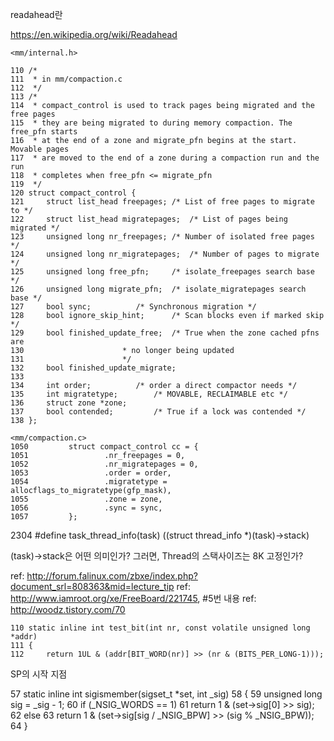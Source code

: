 readahead란

https://en.wikipedia.org/wiki/Readahead


```
<mm/internal.h>

110 /*
111  * in mm/compaction.c
112  */
113 /*
114  * compact_control is used to track pages being migrated and the free pages
115  * they are being migrated to during memory compaction. The free_pfn starts
116  * at the end of a zone and migrate_pfn begins at the start. Movable pages
117  * are moved to the end of a zone during a compaction run and the run
118  * completes when free_pfn <= migrate_pfn
119  */      
120 struct compact_control {
121     struct list_head freepages; /* List of free pages to migrate to */
122     struct list_head migratepages;  /* List of pages being migrated */
123     unsigned long nr_freepages; /* Number of isolated free pages */
124     unsigned long nr_migratepages;  /* Number of pages to migrate */
125     unsigned long free_pfn;     /* isolate_freepages search base */
126     unsigned long migrate_pfn;  /* isolate_migratepages search base */
127     bool sync;          /* Synchronous migration */
128     bool ignore_skip_hint;      /* Scan blocks even if marked skip */
129     bool finished_update_free;  /* True when the zone cached pfns are
130                      * no longer being updated
131                      */
132     bool finished_update_migrate;
133 
134     int order;          /* order a direct compactor needs */
135     int migratetype;        /* MOVABLE, RECLAIMABLE etc */
136     struct zone *zone;
137     bool contended;         /* True if a lock was contended */
138 };

<mm/compaction.c>
1050         struct compact_control cc = {
1051                 .nr_freepages = 0,
1052                 .nr_migratepages = 0,
1053                 .order = order,
1054                 .migratetype = allocflags_to_migratetype(gfp_mask),
1055                 .zone = zone,
1056                 .sync = sync,
1057         };
```


2304 #define task_thread_info(task)  ((struct thread_info *)(task)->stack)

(task)->stack은 어떤 의미인가?
그러면, Thread의 스택사이즈는 8K 고정인가?

ref: http://forum.falinux.com/zbxe/index.php?document_srl=808363&mid=lecture_tip
ref: http://www.iamroot.org/xe/FreeBoard/221745, #5번 내용
ref: http://woodz.tistory.com/70


```
110 static inline int test_bit(int nr, const volatile unsigned long *addr)
111 {
112     return 1UL & (addr[BIT_WORD(nr)] >> (nr & (BITS_PER_LONG-1)));
```

SP의 시작 지점

 57 static inline int sigismember(sigset_t *set, int _sig)
 58 {
 59     unsigned long sig = _sig - 1;
 60     if (_NSIG_WORDS == 1)
 61         return 1 & (set->sig[0] >> sig);
 62     else
 63         return 1 & (set->sig[sig / _NSIG_BPW] >> (sig % _NSIG_BPW));
 64 }

